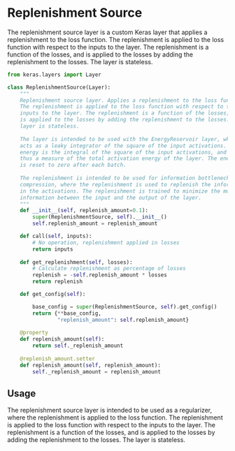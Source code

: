 # Replenishment Source

The replenishment source layer is a custom Keras layer that applies a replenishment to the loss function. The replenishment is applied to the loss function with respect to the inputs to the layer. The replenishment is a function of the losses, and is applied to the losses by adding the replenishment to the losses. The layer is stateless.

```python
from keras.layers import Layer

class ReplenishmentSource(Layer):
    """
    Replenishment source layer. Applies a replenishment to the loss function.
    The replenishment is applied to the loss function with respect to the
    inputs to the layer. The replenishment is a function of the losses, and
    is applied to the losses by adding the replenishment to the losses. The
    layer is stateless.
    
    The layer is intended to be used with the EnergyReservoir layer, which
    acts as a leaky integrator of the square of the input activations. The
    energy is the integral of the square of the input activations, and is
    thus a measure of the total activation energy of the layer. The energy
    is reset to zero after each batch.
    
    The replenishment is intended to be used for information bottleneck
    compression, where the replenishment is used to replenish the information
    in the activations. The replenishment is trained to minimize the mutual
    information between the input and the output of the layer.
    """
    def __init__(self, replenish_amount=0.1):
        super(ReplenishmentSource, self).__init__()
        self.replenish_amount = replenish_amount

    def call(self, inputs):
        # No operation, replenishment applied in losses
        return inputs
    
    def get_replenishment(self, losses):
        # Calculate replenishment as percentage of losses
        replenish = -self.replenish_amount * losses
        return replenish

    def get_config(self):

        base_config = super(ReplenishmentSource, self).get_config()
        return {**base_config, 
                "replenish_amount": self.replenish_amount}
    
    @property
    def replenish_amount(self):
        return self._replenish_amount
    
    @replenish_amount.setter
    def replenish_amount(self, replenish_amount):
        self._replenish_amount = replenish_amount
```

## Usage

The replenishment source layer is intended to be used as a regularizer, where the replenishment is applied to the loss function. The replenishment is applied to the loss function with respect to the inputs to the layer. The replenishment is a function of the losses, and is applied to the losses by adding the replenishment to the losses. The layer is stateless.

